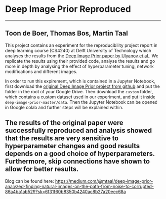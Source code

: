 # Deep Image Prior Reproduced
---
Toon de Boer, Thomas Bos, Martin Taal
---
This project contains an experiment for the reproducibility project report in deep learning course (CS4240) at Delft University of Technology which analyses the results from the [Deep Image Prior paper by Ulyanov et al.](https://dmitryulyanov.github.io/deep_image_prior). We replicate the results using their provided code, analyse the results and go more in depth by analysing the effect of hyperparameter tuning, network modifications and different images.

In order to run this expirement, which is contained in a Jupyter Notebook, first download the [original Deep Image Prior project from github](https://dmitryulyanov.github.io/deep_image_prior) and put the folder in the root of your Google Drive. Then download the `custom` folder, which contains a custom dataset used in our experiment, and put it inside `deep-image-prior-master/data`. Then the Jupyter Notebook can be opened in Google colab and further steps will be explained within.

The results of the original paper were successfully reproduced and analysis showed that the results are very sensitive to hyperparameter changes and good results depends on a good choice of hyperparameters. Furthermore, skip connections have shown to allow for better results.
---
Blog can be found here:
https://medium.com/@mtaal/deep-image-prior-analyzed-finding-natural-images-on-the-path-from-noise-to-corrupted-86a4ba1ab529?sk=6f31f60b8350b4240ac8b27a20eec68a
